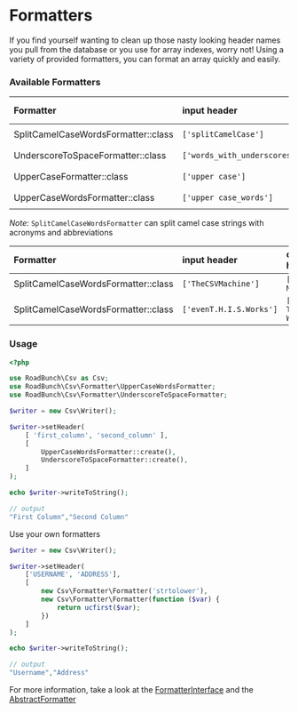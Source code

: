 # Formatters
If you find yourself wanting to clean up those nasty looking header names you pull from the database or you use for array indexes, worry not! 
Using a variety of provided formatters, you can format an array quickly and easily.

### Available Formatters
 Formatter | input header | output header
:-----------|:----------|:-------
SplitCamelCaseWordsFormatter::class | `['splitCamelCase']` | `['split Camel Case']` 
UnderscoreToSpaceFormatter::class | `['words_with_underscores']` | `['words with underscores']` 
UpperCaseFormatter::class | `['upper case']` | `['UPPER CASE']` 
UpperCaseWordsFormatter::class | `['upper case_words']` | `['Upper Case_Words']` 

_Note:_ `SplitCamelCaseWordsFormatter` can split camel case strings with acronyms and abbreviations

 Formatter | input header | output header  
:-----------|:----------|:-------
SplitCamelCaseWordsFormatter::class | `['TheCSVMachine']` | `['The CSV Machine']`
SplitCamelCaseWordsFormatter::class | `['evenT.H.I.S.Works']` | `['even T.H.I.S. Works']`

### Usage
```php
<?php

use RoadBunch\Csv as Csv;
use RoadBunch\Csv\Formatter\UpperCaseWordsFormatter;
use RoadBunch\Csv\Formatter\UnderscoreToSpaceFormatter;

$writer = new Csv\Writer();

$writer->setHeader(
    [ 'first_column', 'second_column' ], 
    [
        UpperCaseWordsFormatter::create(), 
        UnderscoreToSpaceFormatter::create(),       
    ]
);

echo $writer->writeToString();

// output
"First Column","Second Column"
```
Use your own formatters
```php
$writer = new Csv\Writer();

$writer->setHeader(
    ['USERNAME', 'ADDRESS'],
    [
        new Csv\Formatter\Formatter('strtolower'),
        new Csv\Formatter\Formatter(function ($var) {
            return ucfirst($var);
        })
    ]
);

echo $writer->writeToString();

// output
"Username","Address"
```

For more information, take a look at the [FormatterInterface](../src/Csv/Formatter/FormatterInterface.php) and the [AbstractFormatter](../src/Csv/Formatter/Formatter.php)
